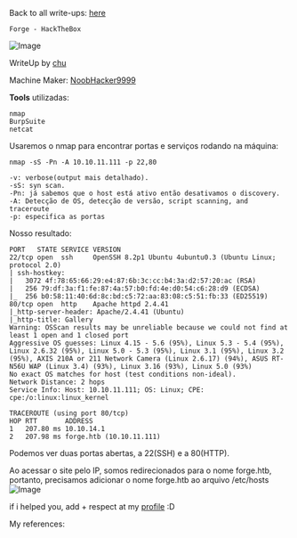 <html>
 <body>
  <script src="https://www.hackthebox.eu/badge/148108"></script>
 </body>
 </html>


Back to all write-ups: [here](https://repo4chu.github.io/hackthebox/)

~~~~~~~~~~~~~~~~~~~~~~~~~~~~~~~~~
Forge - HackTheBox
~~~~~~~~~~~~~~~~~~~~~~~~~~~~~~~~~
![Image](https://i.imgur.com/uxucbR3.png)

WriteUp by [chu](https://app.hackthebox.eu/profile/148108/)

Machine Maker: [NoobHacker9999](https://www.hackthebox.eu/home/users/profile/393721)

**Tools** utilizadas:
~~~~~~~~~~~~~~~~~~~~~~~~~~~~~~~~~
nmap
BurpSuite
netcat
~~~~~~~~~~~~~~~~~~~~~~~~~~~~~~~~~

Usaremos o nmap para encontrar portas e serviços rodando na máquina:

~~~~~~~~~~~~~~~~~~~~~~~~~~~~~~~~~
nmap -sS -Pn -A 10.10.11.111 -p 22,80

-v: verbose(output mais detalhado).
-sS: syn scan.
-Pn: já sabemos que o host está ativo então desativamos o discovery.
-A: Detecção de OS, detecção de versão, script scanning, and traceroute
-p: especifica as portas
~~~~~~~~~~~~~~~~~~~~~~~~~~~~~~~~~

Nosso resultado:
~~~~~~~~~~~~~~~~~~~~~~~~~~~~~~~~~
PORT   STATE SERVICE VERSION
22/tcp open  ssh     OpenSSH 8.2p1 Ubuntu 4ubuntu0.3 (Ubuntu Linux; protocol 2.0)
| ssh-hostkey: 
|   3072 4f:78:65:66:29:e4:87:6b:3c:cc:b4:3a:d2:57:20:ac (RSA)
|   256 79:df:3a:f1:fe:87:4a:57:b0:fd:4e:d0:54:c6:28:d9 (ECDSA)
|_  256 b0:58:11:40:6d:8c:bd:c5:72:aa:83:08:c5:51:fb:33 (ED25519)
80/tcp open  http    Apache httpd 2.4.41
|_http-server-header: Apache/2.4.41 (Ubuntu)
|_http-title: Gallery
Warning: OSScan results may be unreliable because we could not find at least 1 open and 1 closed port
Aggressive OS guesses: Linux 4.15 - 5.6 (95%), Linux 5.3 - 5.4 (95%), Linux 2.6.32 (95%), Linux 5.0 - 5.3 (95%), Linux 3.1 (95%), Linux 3.2 (95%), AXIS 210A or 211 Network Camera (Linux 2.6.17) (94%), ASUS RT-N56U WAP (Linux 3.4) (93%), Linux 3.16 (93%), Linux 5.0 (93%)
No exact OS matches for host (test conditions non-ideal).
Network Distance: 2 hops
Service Info: Host: 10.10.11.111; OS: Linux; CPE: cpe:/o:linux:linux_kernel

TRACEROUTE (using port 80/tcp)
HOP RTT       ADDRESS
1   207.80 ms 10.10.14.1
2   207.98 ms forge.htb (10.10.11.111)
~~~~~~~~~~~~~~~~~~~~~~~~~~~~~~~~~

Podemos ver duas portas abertas, a 22(SSH) e a 80(HTTP).

Ao acessar o site pelo IP, somos redirecionados para o nome forge.htb, portanto, precisamos adicionar o nome forge.htb ao arquivo /etc/hosts
![Image](https://i.imgur.com/dPg1ZuS.png)










if i helped you, add + respect at my [profile](https://app.hackthebox.eu/profile/148108) :D
<html>
 <body>
  <script src="https://www.hackthebox.eu/badge/148108"></script>
 </body>
 </html>


My references:
~~~~~~~~~~~~~~~~~~~~~~~~~~~~~~~~~

~~~~~~~~~~~~~~~~~~~~~~~~~~~~~~~~~
